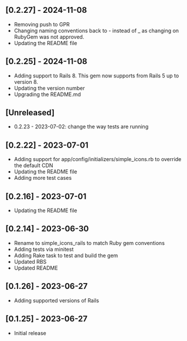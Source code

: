 ## [0.2.27] - 2024-11-08

- Removing push to GPR
- Changing naming conventions back to - instead of _ as changing on RubyGem was not approved.
- Updating the README file

## [0.2.25] - 2024-11-08

- Adding support to Rails 8. This gem now supports from Rails 5 up to version 8.
- Updating the version number
- Upgrading the README.md

## [Unreleased]

- 0.2.23 - 2023-07-02: change the way tests are running

## [0.2.22] - 2023-07-01

- Adding support for app/config/initializers/simple_icons.rb to override the default CDN
- Updating the README file
- Adding more test cases

## [0.2.16] - 2023-07-01

- Updating the README file

## [0.2.14] - 2023-06-30

- Rename to simple_icons_rails to match Ruby gem conventions
- Adding tests via minitest
- Adding Rake task to test and build the gem
- Updated RBS
- Updated README

## [0.1.26] - 2023-06-27

- Adding supported versions of Rails

## [0.1.25] - 2023-06-27

- Initial release
